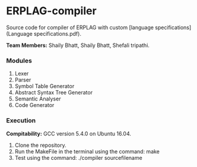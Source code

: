 # ERPLAG-compiler
Source code for compiler of ERPLAG with custom [language specifications](Language specifications.pdf).

**Team Members:** Shaily Bhatt, Shaily Bhatt, Shefali tripathi.

### Modules
1. Lexer
2. Parser
3. Symbol Table Generator
4. Abstract Syntax Tree Generator
5. Semantic Analyser
6. Code Generator


### Execution
**Compitability:** GCC version 5.4.0 on Ubuntu 16.04. 

1. Clone the repository.
2. Run the MakeFile in the terminal using the command: make
3. Test using the command: ./compiler sourcefilename

